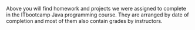 Above you will find homework and projects we were assigned to complete in the ITbootcamp Java programming course. They are arranged by date of completion and most of them also contain grades by instructors.
